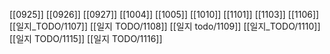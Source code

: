 [[0925]]
[[0926]]
[[0927]]
[[1004]]
[[1005]]
[[1010]]
[[1101]]
[[1103]]
[[1106]]
[[일지_TODO/1107]]
[[일지 TODO/1108]]
[[일지 todo/1109]]
[[일지_TODO/1110]]
[[일지 TODO/1115]]
[[일지 TODO/1116]]